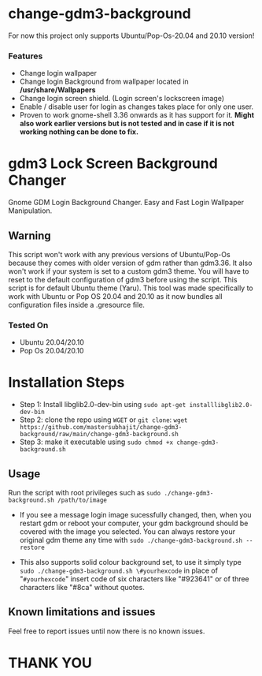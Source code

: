 # change-gdm3-background
For now this project only supports Ubuntu/Pop-Os-20.04 and 20.10 version!

### Features
* Change login wallpaper
* Change login Background from wallpaper located in __/usr/share/Wallpapers__
* Change login screen shield. (Login screen's lockscreen image)
* Enable / disable user for login as changes takes place for only one user. 
* Proven to work gnome-shell 3.36 onwards as it has support for it. __Might also work earlier versions but is not tested and in case if it is not working nothing can be done to fix.__

# gdm3 Lock Screen Background Changer
Gnome GDM Login Background Changer. Easy and Fast Login Wallpaper Manipulation.

## Warning
This script won't work with any previous versions of Ubuntu/Pop-Os because they comes with older version of gdm rather than gdm3.36. It also won't work if your system is set to a custom gdm3 theme. You will have to reset to the default configuration of gdm3 before using the script. This script is for default Ubuntu theme (Yaru). This tool was made specifically to work with Ubuntu or Pop OS 20.04 and 20.10 as it now bundles all configuration files inside a .gresource file.

### Tested On 
* Ubuntu 20.04/20.10
* Pop Os 20.04/20.10

# Installation Steps
* Step 1: Install libglib2.0-dev-bin using `sudo apt-get installlibglib2.0-dev-bin`
* Step 2: clone the repo using `WGET` or `git clone`:
`wget https://github.com/mastersubhajit/change-gdm3-background/raw/main/change-gdm3-background.sh`
* Step 3: make it executable using `sudo chmod +x change-gdm3-background.sh`

## Usage
Run the script with root privileges such as `sudo ./change-gdm3-background.sh /path/to/image`
* If you see a message login image sucessfully changed, then, when you restart gdm or reboot your computer, your gdm background should be covered with the image you selected.
You can always restore your original gdm theme any time with `sudo ./change-gdm3-background.sh --restore`

* This also supports solid colour background set, to use it simply type `sudo ./change-gdm3-background.sh \#yourhexcode` in place of "`#yourhexcode`" insert code of six characters like "#923641" or of three characters like "#8ca" without quotes.

## Known limitations and issues
Feel free to report issues until now there is no known issues.
# THANK YOU
